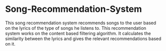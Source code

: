 <h1>Song-Recommendation-System</h1>
  
This song recommendation system recommends songs to the user based on the lyrics of the type of songs he listens to. This recommendation system
works on the content based filtering algorithm. It calculates the similarity between the lyrics
and gives the relevant recommendations based on it.
